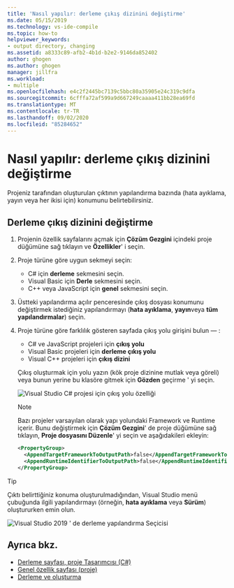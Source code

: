 ```yaml
---
title: 'Nasıl yapılır: derleme çıkış dizinini değiştirme'
ms.date: 05/15/2019
ms.technology: vs-ide-compile
ms.topic: how-to
helpviewer_keywords:
- output directory, changing
ms.assetid: a8333c89-afb2-4b1d-b2e2-9146da852402
author: ghogen
ms.author: ghogen
manager: jillfra
ms.workload:
- multiple
ms.openlocfilehash: e4c2f2445bc7139c5bbc80a35905e24c319c9dfa
ms.sourcegitcommit: 6cfffa72af599a9d667249caaaa411bb28ea69fd
ms.translationtype: MT
ms.contentlocale: tr-TR
ms.lasthandoff: 09/02/2020
ms.locfileid: "85284652"
---
```

# <a name="how-to-change-the-build-output-directory"></a>Nasıl yapılır: derleme çıkış dizinini değiştirme

Projeniz tarafından oluşturulan çıktının yapılandırma bazında (hata ayıklama, yayın veya her ikisi için) konumunu belirtebilirsiniz.

## <a name="change-the-build-output-directory"></a>Derleme çıkış dizinini değiştirme

1. Projenin özellik sayfalarını açmak için **Çözüm Gezgini** içindeki proje düğümüne sağ tıklayın ve **Özellikler**' i seçin.

2. Proje türüne göre uygun sekmeyi seçin:

   - C# için **derleme** sekmesini seçin.
   - Visual Basic için **Derle** sekmesini seçin.
   - C++ veya JavaScript için **genel** sekmesini seçin.

3. Üstteki yapılandırma açılır penceresinde çıkış dosyası konumunu değiştirmek istediğiniz yapılandırmayı (**hata ayıklama**, **yayın**veya **tüm yapılandırmalar**) seçin.

4. Proje türüne göre farklılık gösteren sayfada çıkış yolu girişini bulun &mdash; :

   - C# ve JavaScript projeleri için **çıkış yolu**
   - Visual Basic projeleri için **derleme çıkış yolu**
   - Visual C++ projeleri için **çıkış dizini**

   Çıkış oluşturmak için yolu yazın (kök proje dizinine mutlak veya göreli) veya bunun yerine bu klasöre gitmek için **Gözden** geçirme ' yi seçin.

   ![Visual Studio C# projesi için çıkış yolu özelliği](media/output-path.png)
   
   > [!NOTE]
   > Bazı projeler varsayılan olarak yapı yolundaki Framework ve Runtime içerir. Bunu değiştirmek için **Çözüm Gezgini**' de proje düğümüne sağ tıklayın, **Proje dosyasını Düzenle**' yi seçin ve aşağıdakileri ekleyin:
   > ```xml
   > <PropertyGroup>
   >   <AppendTargetFrameworkToOutputPath>false</AppendTargetFrameworkToOutputPath>
   >   <AppendRuntimeIdentifierToOutputPath>false</AppendRuntimeIdentifierToOutputPath>
   > </PropertyGroup>
   > ```

> [!TIP]
> Çıktı belirttiğiniz konuma oluşturulmadığından, Visual Studio menü çubuğunda ilgili yapılandırmayı (örneğin, **hata ayıklama** veya **Sürüm**) oluştururken emin olun.
>
> ![Visual Studio 2019 ' de derleme yapılandırma Seçicisi](media/build-configuration-chooser.png)

## <a name="see-also"></a>Ayrıca bkz.

- [Derleme sayfası, proje Tasarımcısı (C#)](../ide/reference/build-page-project-designer-csharp.md)
- [Genel özellik sayfası (proje)](/cpp/build/reference/general-property-page-project)
- [Derleme ve oluşturma](../ide/compiling-and-building-in-visual-studio.md)
